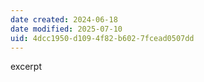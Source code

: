 ```yaml
---
date created: 2024-06-18
date modified: 2025-07-10
uid: 4dcc1950-d109-4f82-b602-7fcead0507dd
---
```


excerpt

<!-- more -->
